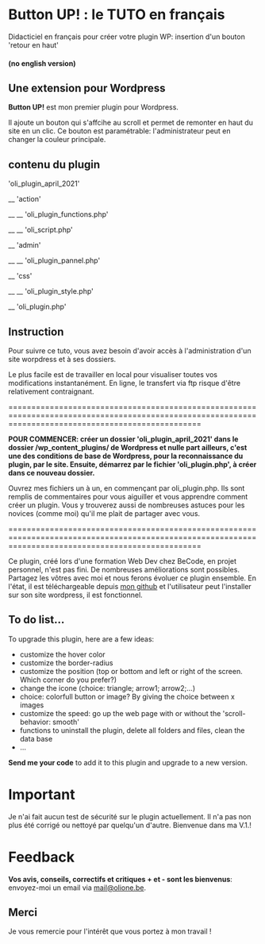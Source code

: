 # Button UP! : le TUTO en français 
Didacticiel en français pour créer votre plugin WP: insertion d'un bouton 'retour en haut'
#### (no english version)

## Une extension pour Wordpress

__Button UP!__  est mon premier plugin pour Wordpress.

Il ajoute un bouton qui s'affcihe au scroll et permet de remonter en haut du site en un clic. Ce bouton est paramétrable: l'administrateur peut en changer la couleur principale.


## contenu du plugin

'oli_plugin_april_2021'

__ 'action'

__ __ 'oli_plugin_functions.php'

__ __ 'oli_script.php'

__ 'admin'

__ __ 'oli_plugin_pannel.php'

__ 'css'

__ __ 'oli_plugin_style.php'

__ 'oli_plugin.php'



## Instruction

Pour suivre ce tuto, vous avez besoin d'avoir accès à l'administration d'un site worpdress et à ses dossiers.

Le plus facile est de travailler en local pour visualiser toutes vos modifications instantanément. En ligne, le transfert via ftp risque d'être relativement contraignant.

======================================================================================================================================================

__POUR COMMENCER: créer un dossier 'oli_plugin_april_2021' dans le dossier /wp_content_plugins/ de Wordpress et nulle part ailleurs, c'est une des conditions de base de Wordpress, pour la reconnaissance du plugin, par le site. Ensuite, démarrez par le fichier 'oli_plugin.php', à créer dans ce nouveau dossier.__

Ouvrez mes fichiers un à un, en commençant par oli_plugin.php. Ils sont remplis de commentaires pour vous aiguiller et vous apprendre comment créer un plugin. Vous y trouverez aussi de nombreuses astuces pour les novices (comme moi) qu'il me plait de partager avec vous.

======================================================================================================================================================

Ce plugin, créé lors d'une formation Web Dev chez BeCode, en projet personnel, n'est pas fini. De nombreuses améliorations sont possibles. Partagez les vôtres avec moi et nous ferons évoluer ce plugin ensemble. En l'état, il est téléchargeable depuis [mon github](https://github.com/OlivierCharlier/button_up_WP_plugin) et l'utilisateur peut l'installer sur son site wordpress, il est fonctionnel.


## To do list...

To upgrade this plugin, here are a few ideas:
* customize the hover color
* customize the border-radius
* customize the position (top or bottom and left or right of the screen. Which corner do you prefer?)
* change the icone (choice: triangle; arrow1; arrow2;...)
* choice: colorfull button or image? By giving the choice between x images
* customize the speed: go up the web page with or without the 'scroll-behavior: smooth'
* functions to uninstall the plugin, delete all folders and files, clean the data base
* ...


__Send me your code__ to add it to this plugin and upgrade to a new version.


# Important
Je n'ai fait aucun test de sécurité sur le plugin actuellement. Il n'a pas non plus été corrigé ou nettoyé par quelqu'un d'autre. Bienvenue dans ma V.1.!

# Feedback
__Vos avis, conseils, correctifs et critiques + et -  sont les bienvenus__: envoyez-moi un email via mail@olione.be.


## Merci 

Je vous remercie pour l'intérêt que vous portez à mon travail !
